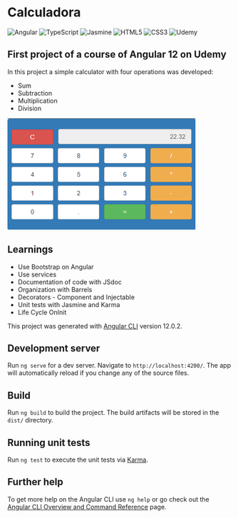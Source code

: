# Calculadora

<div>
<img alt="Angular" src="https://img.shields.io/badge/angular-%23DD0031.svg?style=for-the-badge&logo=angular&logoColor=white"/>

<img alt="TypeScript" src="https://img.shields.io/badge/typescript-%23007ACC.svg?style=for-the-badge&logo=typescript&logoColor=white"/>

<img alt="Jasmine" src="https://img.shields.io/badge/jasmine-%238A4182.svg?style=for-the-badge&logo=jasmine&logoColor=white" />

<img alt="HTML5" src="https://img.shields.io/badge/html5-%23E34F26.svg?style=for-the-badge&logo=html5&logoColor=white"/>

<img alt="CSS3" src="https://img.shields.io/badge/css3-%231572B6.svg?style=for-the-badge&logo=css3&logoColor=white"/>

<img alt="Udemy" src="https://img.shields.io/badge/Udemy-%23EA5252.svg?style=for-the-badge&logo=Udemy&logoColor=white"/>
</div>
  
## First project of a course of Angular 12 on Udemy
In this project a simple calculator with four operations was developed:
* Sum
* Subtraction
* Multiplication
* Division

![Print of project](https://github.com/andyantunes/calculadora/blob/main/src/assets/prints/calculadora.png)

## Learnings
* Use Bootstrap on Angular
* Use services
* Documentation of code with JSdoc
* Organization with Barrels
* Decorators - Component and Injectable
* Unit tests with Jasmine and Karma
* Life Cycle OnInit



This project was generated with [Angular CLI](https://github.com/angular/angular-cli) version 12.0.2.

## Development server

Run `ng serve` for a dev server. Navigate to `http://localhost:4200/`. The app will automatically reload if you change any of the source files.

## Build

Run `ng build` to build the project. The build artifacts will be stored in the `dist/` directory.

## Running unit tests

Run `ng test` to execute the unit tests via [Karma](https://karma-runner.github.io).

## Further help

To get more help on the Angular CLI use `ng help` or go check out the [Angular CLI Overview and Command Reference](https://angular.io/cli) page.
